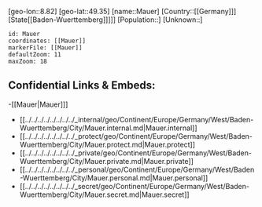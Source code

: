 ﻿---
location: [49.35,8.82]
mapzoom: [7,12] 
mapmarker: city 
type: City
tags:
- geo/City


SpocWebEntityId: 32348
isDeleted: false
confidential: public

---
[geo-lon::8.82]
[geo-lat::49.35]
[name::Mauer]
[Country::[[Germany]]]
[State[[Baden-Wuerttemberg]]]]]
[Population::]
[Unknown::]


```leaflet
id: Mauer
coordinates: [[Mauer]]
markerFile: [[Mauer]]
defaultZoom: 11 
maxZoom: 18
```


## Confidential Links & Embeds: 
-[[Mauer|Mauer]]] 
- [[../../../../../../../../_internal/geo/Continent/Europe/Germany/West/Baden-Wuerttemberg/City/Mauer.internal.md|Mauer.internal]] 
- [[../../../../../../../../_protect/geo/Continent/Europe/Germany/West/Baden-Wuerttemberg/City/Mauer.protect.md|Mauer.protect]] 
- [[../../../../../../../../_private/geo/Continent/Europe/Germany/West/Baden-Wuerttemberg/City/Mauer.private.md|Mauer.private]] 
- [[../../../../../../../../_personal/geo/Continent/Europe/Germany/West/Baden-Wuerttemberg/City/Mauer.personal.md|Mauer.personal]] 
- [[../../../../../../../../_secret/geo/Continent/Europe/Germany/West/Baden-Wuerttemberg/City/Mauer.secret.md|Mauer.secret]] 
